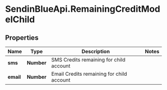 # SendinBlueApi.RemainingCreditModelChild

## Properties
Name | Type | Description | Notes
------------ | ------------- | ------------- | -------------
**sms** | **Number** | SMS Credits remaining for child account | 
**email** | **Number** | Email Credits remaining for child account | 


